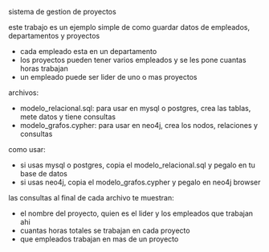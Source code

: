 sistema de gestion de proyectos

este trabajo es un ejemplo simple de como guardar datos de empleados, departamentos y proyectos

- cada empleado esta en un departamento
- los proyectos pueden tener varios empleados y se les pone cuantas horas trabajan
- un empleado puede ser lider de uno o mas proyectos

archivos:
- modelo_relacional.sql: para usar en mysql o postgres, crea las tablas, mete datos y tiene consultas
- modelo_grafos.cypher: para usar en neo4j, crea los nodos, relaciones y consultas

como usar:
- si usas mysql o postgres, copia el modelo_relacional.sql y pegalo en tu base de datos
- si usas neo4j, copia el modelo_grafos.cypher y pegalo en neo4j browser

las consultas al final de cada archivo te muestran:
- el nombre del proyecto, quien es el lider y los empleados que trabajan ahi
- cuantas horas totales se trabajan en cada proyecto
- que empleados trabajan en mas de un proyecto
